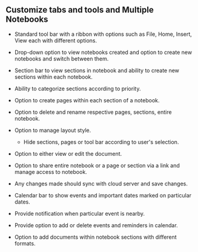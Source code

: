 ## Customize tabs and tools and Multiple Notebooks

- Standard tool bar with a ribbon with options such as File, Home, Insert, View each with different options.
- Drop-down option to view notebooks created and option to create new notebooks and switch between them.
- Section bar to view sections in notebook and ability to create new sections within each notebook.
- Ability to categorize sections according to priority.
- Option to create pages within each section of a notebook.
- Option to delete and rename respective pages, sections, entire notebook.
- Option to manage layout style.
  - Hide sections, pages or tool bar according to user's selection.
- Option to either view or edit the document.
- Option to share entire notebook or a page or section via a link and manage access to notebook.
- Any changes made should sync with cloud server and save changes.
- Calendar bar to show events and important dates marked on particular dates.
- Provide notification when particular event is nearby.
- Provide option to add or delete events and reminders in calendar.

- Option to add documents within notebook sections with different formats.